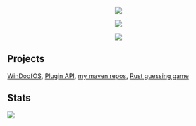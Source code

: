 <!DOCTYPE html>
<html lang="en">
<body>
    <p align="center"> <img src="https://c.tenor.com/Tc-TUkHTki4AAAAd/rick-roll.gif"> </p>
    <p align="center"> <img src="https://github-readme-stats.vercel.app/api?username=BachErik&count_private=true&show_icons=true&bg_color=161b22&title_color=58a6ff&text_color=c9d1d9&icon_color=196c2e&custom_title=Statistics&hide_border=true"> </p>
    <p align="center"> <img src="https://github-readme-stats.vercel.app/api/top-langs/?username=BachErik&count_private=true&show_icons=true&bg_color=161b22&title_color=58a6ff&text_color=c9d1d9&icon_color=196c2e&custom_title=Statistics&hide_border=true"> </p>
</body>
</html>

## Projects

[WinDoofOS](https://github.com/BachErik/WinDoofOS), [Plugin API](https://github.com/BachErik/Plugin-API), [my maven repos](http://repo.bacherik.be), [Rust guessing game](https://github.com/BachErik/guessing-game)

## Stats
<span>
  <img align="center" src="https://github-profile-trophy.vercel.app/?username=BachErik&margin-w=15&row=2" />
</span>

